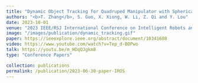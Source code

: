 ```yaml
---
title: "Dynamic Object Tracking for Quadruped Manipulator with Spherical Image-Based Approach"
authors: "<b>T. Zhang</b>, S. Guo, X. Xiong, W. Li, Z. Qi and Y. Lou"
date: 2023-10-01
venue: "2023 IEEE/RSJ International Conference on Intelligent Robots and Systems (IROS)"
image: "/images/publication/dynamic_tracking.gif"
paper: https://ieeexplore.ieee.org/abstract/document/10341608
video: https://www.youtube.com/watch?v=Tep_d-BOPwo
talk: https://youtu.be/m_HDqQJgkm8
type: "Conference Papers"

collection: publications
permalink: /publication/2023-06-30-paper-IROS
---
```


